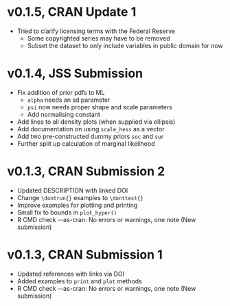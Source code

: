 # v0.1.5, CRAN Update 1

- Tried to clarify licensing terms with the Federal Reserve
  - Some copyrighted series may have to be removed
  - Subset the dataset to only include variables in public domain for now

# v0.1.4, JSS Submission

- Fix addition of prior pdfs to ML
  - `alpha` needs an sd parameter
  - `psi` now needs proper shape and scale parameters
  - Add normalising constant
- Add lines to all density plots (when supplied via ellipsis)
- Add documentation on using `scale_hess` as a vector
- Add two pre-constructed dummy priors `soc` and `sur`
- Further split up calculation of marginal likelihood

# v0.1.3, CRAN Submission 2

- Updated DESCRIPTION with linked DOI
- Change `\dontrun{}` examples to `\donttest{}`
- Improve examples for plotting and printing
- Small fix to bounds in `plot_hyper()`
- R CMD check --as-cran: No errors or warnings, one note (New submission)

# v0.1.3, CRAN Submission 1

- Updated references with links via DOI
- Added examples to `print` and `plot` methods
- R CMD check --as-cran: No errors or warnings, one note (New submission)
